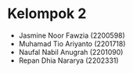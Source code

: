 # Kelompok 2
* Jasmine Noor Fawzia (2200598)
* Muhamad Tio Ariyanto (2201718)
* Naufal Nabil Anugrah (2201090)
* Repan Dhia Nararya (2202331)

